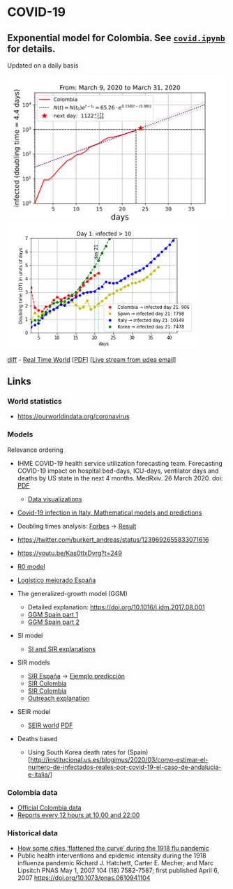 # COVID-19
## Exponential model for Colombia. See [`covid.ipynb`](./covid.ipynb) for details.
Updated on a daily basis

![[Exponential model for Colombia](./img/Colombia.png)](https://raw.githubusercontent.com/restrepo/COVID-19/master/img/Colombia.svg?sanitize=true) ![Exponential model for world](./img/contention.png)

[diff](https://app.reviewnb.com/restrepo/Covid-19/) - [Real Time World](https://drive.google.com/uc?id=1Om7RI8X2k527K5xRuHp-kGT-W0mYSy-c) [[PDF]](https://bit.ly/covid-19-realtime) [[Live stream from udea email]](https://stream.meet.google.com/stream/0f31bd82-dc97-4870-93e0-ffe5399e8b55)

## Links
### World statistics
* https://ourworldindata.org/coronavirus
### Models
Relevance ordering
* IHME COVID-19 health service utilization forecasting team. Forecasting COVID-19 impact on hospital bed-days, ICU-days, ventilator days and deaths by US state in the next 4 months. MedRxiv. 26 March 2020. doi: [PDF](http://www.healthdata.org/sites/default/files/files/research_articles/2020/COVID-forecasting-03252020_4.pdf)
    * [Data visualizations](https://covid19.healthdata.org/projections)
* [Covid-19 infection in Italy. Mathematical models and predictions](https://towardsdatascience.com/covid-19-infection-in-italy-mathematical-models-and-predictions-7784b4d7dd8d)
* Doubling times analysis: [Forbes](https://www.forbes.com/sites/startswithabang/2020/03/17/why-exponential-growth-is-so-scary-for-the-covid-19-coronavirus/#66dd44434e9b) → [Result](https://raw.githubusercontent.com/restrepo/Covid-19/master/img/doubling.jpg)
* https://twitter.com/burkert_andreas/status/1239692655833071616
* https://youtu.be/Kas0tIxDvrg?t=249
* [R0 model](https://www.youtube.com/watch?v=OWic9kU83zs)
* [Logístico mejorado España](https://biocomsc.upc.edu/en/media/entender-el-covid-19.pdf)
* The generalized-growth model (GGM)
    * Detailed explanation: https://doi.org/10.1016/j.idm.2017.08.001
    * [GGM Spain part 1](https://sistemaencrisis.es/2020/03/10/evidencia-sobre-la-dinamica-de-crecimiento-del-covid-19-en-espana/)
    * [GGM Spain part 2](https://sistemaencrisis.es/2020/03/24/de-que-cifras-estamos-hablando-cuando-se-dice-que-lo-peor-esta-por-llegar/)
* SI model
    * [SI and SIR explanations](https://github.com/DataForScience/Epidemiology101/blob/master/Epidemiology101.ipynb)
* SIR models
    * [SIR España](http://covid19.webs.upv.es/) → [Ejemplo predicción](https://www.meneame.net/m/tecnolog%C3%ADa/go?id=3273705)
    * [SIR Colombia](https://github.com/Camilo-HG/COVID-19)
    * [SIR Colombia](https://github.com/jyosa/covid-19_colombia)
    * [Outreach explanation](https://www.wired.com/story/the-mathematics-of-predicting-the-course-of-the-coronavirus/)
* SEIR model
    * [SEIR world](https://www.imperial.ac.uk/mrc-global-infectious-disease-analysis/news--wuhan-coronavirus/?fbclid=IwAR3OjCojHKJ8XyvRFAoe7x8HjYF5-6tslvw1M-qYlV08gRwRGFO6bwB5rZQ) [PDF](https://www.imperial.ac.uk/media/imperial-college/medicine/sph/ide/gida-fellowships/Imperial-College-COVID19-Global-Impact-26-03-2020.pdf)
    
* Deaths based
    * Using South Korea death rates for (Spain)[http://institucional.us.es/blogimus/2020/03/como-estimar-el-numero-de-infectados-reales-por-covid-19-el-caso-de-andalucia-e-italia/]
### Colombia data
* [Official Colombia data](https://infogram.com/covid-2019-ins-colombia-1hnq41zg9ord63z)
* [Reports every 12 hours at 10:00 and 22:00](https://twitter.com/MinSaludCol)
### Historical data
* [How some cities ‘flattened the curve’ during the 1918 flu pandemic](https://www.nationalgeographic.com/history/2020/03/how-cities-flattened-curve-1918-spanish-flu-pandemic-coronavirus/?fbclid=IwAR2YfP6crf3FqtEBsgaq3xCkFrpYlIk9EcmtWv-lvC6MXIu8hH7IUfWY3bA)
* Public health interventions and epidemic intensity during the 1918 influenza pandemic
Richard J. Hatchett, Carter E. Mecher, and Marc Lipsitch
PNAS May 1, 2007 104 (18) 7582-7587; first published April 6, 2007 https://doi.org/10.1073/pnas.0610941104
